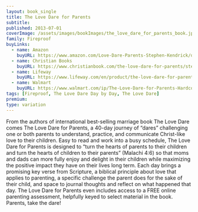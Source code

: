 ```yaml
---
layout: book_single
title: The Love Dare for Parents
subtitle:
published: 2013-07-01
coverImage: /assets/images/bookImages/the_love_dare_for_parents_book.jpg
family: Fireproof
buyLinks:
  - name: Amazon
    buyURL: https://www.amazon.com/Love-Dare-Parents-Stephen-Kendrick/dp/1433668521/ref=sr_1_1?keywords=The+Love+Dare+for+Parents&qid=1637338274&qsid=141-6196979-4180442&sr=8-1&sres=1433668521%2CB01FODD0RM%2C1430028912%2C1433679590%2CB09LGQVN4Q%2C143368036X%2C1433681374%2C1592407331%2CB09LGY7WRQ%2C0802412858%2C080241270X%2C162707886X%2C1939754097%2C1419753967%2C0399592555%2C1432118862&srpt=ABIS_BOOK
  - name: Christian Books
    buyURL: https://www.christianbook.com/the-love-dare-for-parents/stephen-kendrick/9781433668524/pd/668524?event=ESRCN
  - name: Lifeway
    buyURL: https://www.lifeway.com/en/product/the-love-dare-for-parents-P005261870
  - name: Walmart
    buyURL: https://www.walmart.com/ip/The-Love-Dare-for-Parents-Hardcover-9781433682766/30527758
tags: [Fireproof, The Love Dare Day by Day, The Love Dare]
premium:
type: variation
---
```

From the authors of international best-selling marriage book The Love Dare comes The Love Dare for Parents, a 40-day journey of “dares” challenging one or both parents to understand, practice, and communicate Christ-like love to their children.
Easy to read and work into a busy schedule, The Love Dare for Parents is designed to “turn the hearts of parents to their children and turn the hearts of children to their parents” (Malachi 4:6) so that moms and dads can more fully enjoy and delight in their children while maximizing the positive impact they have on their lives long term.
Each day brings a promising key verse from Scripture, a biblical principle about love that applies to parenting, a specific challenge the parent does for the sake of their child, and space to journal thoughts and reflect on what happened that day.
The Love Dare for Parents even includes access to a FREE online parenting assessment, helpfully keyed to select material in the book.
Parents, take the dare!

